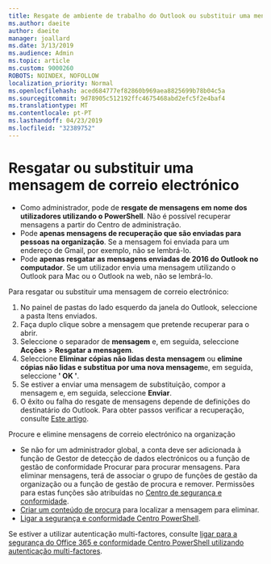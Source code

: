 ```yaml
---
title: Resgate de ambiente de trabalho do Outlook ou substituir uma mensagem de correio electrónico
ms.author: daeite
author: daeite
manager: joallard
ms.date: 3/13/2019
ms.audience: Admin
ms.topic: article
ms.custom: 9000260
ROBOTS: NOINDEX, NOFOLLOW
localization_priority: Normal
ms.openlocfilehash: aced684777ef82860b969aea8825699b78b04c5a
ms.sourcegitcommit: 9d78905c512192ffc4675468abd2efc5f2e4baf4
ms.translationtype: MT
ms.contentlocale: pt-PT
ms.lasthandoff: 04/23/2019
ms.locfileid: "32389752"
---
```

# <a name="recall-or-replace-an-email-message"></a>Resgatar ou substituir uma mensagem de correio electrónico

- Como administrador, pode de **resgate de mensagens em nome dos utilizadores utilizando o PowerShell**. Não é possível recuperar mensagens a partir do Centro de administração.
- Pode **apenas mensagens de recuperação que são enviadas para pessoas na organização**. Se a mensagem foi enviada para um endereço de Gmail, por exemplo, não se lembrá-lo.
- Pode **apenas resgatar as mensagens enviadas de 2016 do Outlook no computador**. Se um utilizador envia uma mensagem utilizando o Outlook para Mac ou o Outlook na web, não se lembrá-lo.

Para resgatar ou substituir uma mensagem de correio electrónico:

1. No painel de pastas do lado esquerdo da janela do Outlook, seleccione a pasta Itens enviados.
1. Faça duplo clique sobre a mensagem que pretende recuperar para o abrir.
1. Seleccione o separador de **mensagem** e, em seguida, seleccione **Acções** > **Resgatar a mensagem**.
1. Seleccione **Eliminar cópias não lidas desta mensagem** ou **elimine cópias não lidas e substitua por uma nova mensagem**e, em seguida, seleccione **' OK '**.
1. Se estiver a enviar uma mensagem de substituição, compor a mensagem e, em seguida, seleccione **Enviar**.
1. O êxito ou falha do resgate de mensagens depende de definições do destinatário do Outlook. Para obter passos verificar a recuperação, consulte [Este artigo](https://support.office.com/article/35027f88-d655-4554-b4f8-6c0729a723a0).

Procure e elimine mensagens de correio electrónico na organização

- Se não for um administrador global, a conta deve ser adicionada à função de Gestor de detecção de dados electrónicos ou a função de gestão de conformidade Procurar para procurar mensagens. Para eliminar mensagens, terá de associar o grupo de funções de gestão da organização ou a função de gestão de procura e remover. Permissões para estas funções são atribuídas no [Centro de segurança e conformidade](https://go.microsoft.com/fwlink/?linkid=2083731).
- [Criar um conteúdo de procura](https://docs.microsoft.com/office365/securitycompliance/content-search) para localizar a mensagem para eliminar.
- [Ligar a segurança e conformidade Centro PowerShell](https://docs.microsoft.com/powershell/exchange/office-365-scc/connect-to-scc-powershell/connect-to-scc-powershell?view=exchange-ps).

Se estiver a utilizar autenticação multi-factores, consulte [ligar para a segurança do Office 365 e conformidade Centro PowerShell utilizando autenticação multi-factores](https://docs.microsoft.com/powershell/exchange/office-365-scc/connect-to-scc-powershell/mfa-connect-to-scc-powershell?view=exchange-ps).
